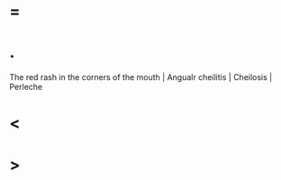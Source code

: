 # =

# .

The red rash in the corners of the mouth | Angualr cheilitis | Cheilosis | Perleche

# <

# >
